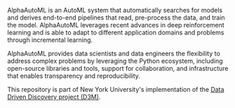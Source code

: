 AlphaAutoML is an AutoML system that automatically searches for models and derives end-to-end pipelines that read, 
pre-process the data, and train the model. AlphaAutoML leverages recent advances in deep reinforcement learning and is 
able to adapt to different application domains and problems through incremental learning.

AlphaAutoML provides data scientists and data engineers the flexibility to address complex problems by leveraging the 
Python ecosystem, including open-source libraries and tools, support for collaboration, and infrastructure that enables 
transparency and reproducibility. 

This repository is part of New York University's implementation of the 
[Data Driven Discovery project (D3M)](https://datadrivendiscovery.org/).
